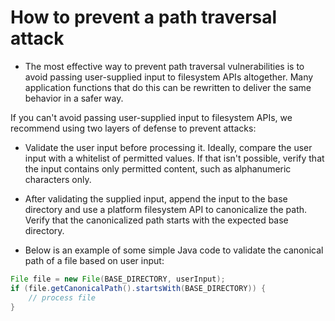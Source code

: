 # How to prevent a path traversal attack
-  The most effective way to prevent path traversal vulnerabilities is to avoid passing user-supplied input to filesystem APIs altogether. Many application functions that do this can be rewritten to deliver the same behavior in a safer way.

If you can't avoid passing user-supplied input to filesystem APIs, we recommend using two layers of defense to prevent attacks: 

   - Validate the user input before processing it. Ideally, compare the user input with a whitelist of permitted values. If that isn't possible, verify that the input contains only permitted content, such as alphanumeric characters only.
   
   - After validating the supplied input, append the input to the base directory and use a platform filesystem API to canonicalize the path. Verify that the canonicalized path starts with the expected base directory. 

- Below is an example of some simple Java code to validate the canonical path of a file based on user input: 
```java
File file = new File(BASE_DIRECTORY, userInput);
if (file.getCanonicalPath().startsWith(BASE_DIRECTORY)) {
    // process file
}
```
